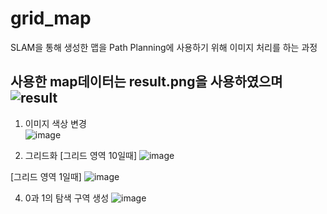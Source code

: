 # grid_map

SLAM을 통해 생성한 맵을 Path Planning에 사용하기 위해 이미지 처리를 하는 과정

사용한 map데이터는 result.png을 사용하였으며
![result](https://github.com/user-attachments/assets/9572a8ca-3df3-480a-b80d-9e87cc54fba4)
---

1. 이미지 색상 변경<br/> 
![image](https://github.com/user-attachments/assets/1cd833a1-acc1-48de-867b-22ae712fc9f5)

2. 그리드화
[그리드 영역 10일때]
![image](https://github.com/user-attachments/assets/58486abf-be6a-4cca-adff-c795dba7619e)

[그리드 영역 1일때]
![image](https://github.com/user-attachments/assets/df4fe345-502c-4cd8-ad94-9f8352235a3c)

4. 0과 1의 탐색 구역 생성
![image](https://github.com/user-attachments/assets/37b60beb-1343-4c34-8809-6cee9fcec9a0)
